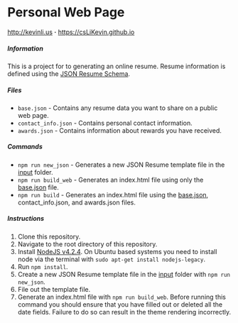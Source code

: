 # Personal Web Page
http://kevinli.us **·** https://csLiKevin.github.io

##### Information
This is a project for to generating an online resume. Resume information is defined using the [JSON Resume Schema](https://jsonresume.org/schema/).

##### Files
- `base.json` - Contains any resume data you want to share on a public web page.
- `contact_info.json` - Contains personal contact information.
- `awards.json` - Contains information about rewards you have received.

##### Commands
- `npm run new_json` - Generates a new JSON Resume template file in the [input](input) folder.
- `npm run build_web` - Generates an index.html file using only the [base.json](input/base.json) file.
- `npm run build` - Generates an index.html file using the [base.json](input/base.json), contact_info.json, and awards.json files.

##### Instructions
1. Clone this repository.
2. Navigate to the root directory of this repository.
3. Install [NodeJS v4.2.4](https://nodejs.org/en/download/). On Ubuntu based systems you need to install node via the terminal with `sudo apt-get install nodejs-legacy`.
4. Run `npm install`.
5. Create a new JSON Resume template file in the [input](input) folder with `npm run new_json`.
6. File out the template file.
7. Generate an index.html file with `npm run build_web`. Before running this command you should ensure that you have filled out or deleted all the date fields. Failure to do so can result in the theme rendering incorrectly.
